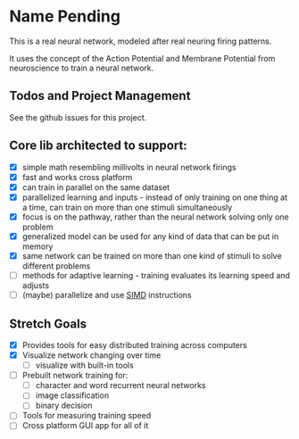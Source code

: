 # Name Pending

This is a real neural network, modeled after real neuring firing patterns.

It uses the concept of the Action Potential and Membrane Potential from neuroscience to
train a neural network.

## Todos and Project Management

See the github issues for this project.

## Core lib architected to support:

- [x] simple math resembling millivolts in neural network firings
- [x] fast and works cross platform
- [x] can train in parallel on the same dataset
- [x] parallelized learning and inputs
      - instead of only training on one thing at a time, can train on more than one stimuli simultaneously
- [x] focus is on the pathway, rather than the neural network solving only one problem
- [x] generalized model can be used for any kind of data that can be put in memory
- [x] same network can be trained on more than one kind of stimuli to solve different problems
- [ ] methods for adaptive learning - training evaluates its learning speed and adjusts
- [ ] (maybe) parallelize and use [SIMD](https://github.com/bjwbell/gensimd) instructions

## Stretch Goals

- [x] Provides tools for easy distributed training across computers
- [x] Visualize network changing over time
    - [ ] visualize with built-in tools
- [ ] Prebuilt network training for:
    - [ ] character and word recurrent neural networks
    - [ ] image classification
    - [ ] binary decision
- [ ] Tools for measuring training speed
- [ ] Cross platform GUI app for all of it
